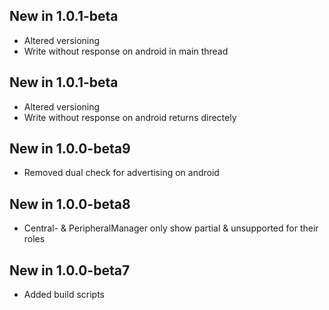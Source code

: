 ## New in 1.0.1-beta
 * Altered versioning
 * Write without response on android in main thread

## New in 1.0.1-beta
 * Altered versioning
 * Write without response on android returns directely

## New in 1.0.0-beta9
 * Removed dual check for advertising on android

## New in 1.0.0-beta8
 * Central- & PeripheralManager only show partial & unsupported for their roles

## New in 1.0.0-beta7
 * Added build scripts